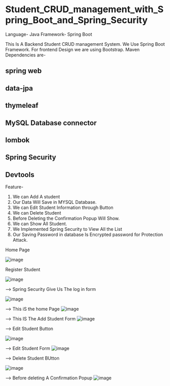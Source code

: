 # Student_CRUD_management_with_Spring_Boot_and_Spring_Security

Language- Java
Framework- Spring Boot


This Is A Backend Student CRUD management System. We Use Spring Boot Framework. For frontend Design we are using Bootstrap. Maven Dependencies are- 
## spring web 
## data-jpa 
## thymeleaf 
## MySQL Database connector
## lombok
## Spring Security
## Devtools 

Feature- 
1.	We can Add A student
2.	Our Data Will Save in MYSQL Database.
3.	We can Edit Student Information through Button
4.	We can Delete Student
5.	Before Deleting the Confirmation Popup Will Show.
6.	We can Show All Student.
7.	We Implemented Spring Security to View All the List
8.	Our Saving Password in database Is Encrypted password for Protection Attack.


Home Page

![image](https://user-images.githubusercontent.com/55924609/122860298-4c36eb00-d33f-11eb-8db4-154bc4f149bc.png)


Register Student

![image](https://user-images.githubusercontent.com/55924609/122762168-d7bc6780-d2be-11eb-9e2a-018b2f4cc483.png)
 
 
 
 --> Spring Security Give Us The log in form
 
![image](https://user-images.githubusercontent.com/55924609/122761762-67ade180-d2be-11eb-9b89-95723d6227c7.png)



--> This iS the home Page
![image](https://user-images.githubusercontent.com/55924609/122762091-c4a99780-d2be-11eb-8eff-b6644b8c1ca5.png)



--> This IS The Add Student Form
![image](https://user-images.githubusercontent.com/55924609/122762168-d7bc6780-d2be-11eb-9e2a-018b2f4cc483.png)


--> Edit Student Button


![image](https://user-images.githubusercontent.com/55924609/122762261-f3277280-d2be-11eb-9dac-ce3d582cfc3c.png)


--> Edit Student Form
![image](https://user-images.githubusercontent.com/55924609/122762303-ff133480-d2be-11eb-8a1c-fd6c9c952a53.png)




--> Delete Student BUtton


![image](https://user-images.githubusercontent.com/55924609/122762374-12be9b00-d2bf-11eb-9005-2c0376fc204e.png)

--> Before deleting A Confirmation Popup
![image](https://user-images.githubusercontent.com/55924609/122762433-1f42f380-d2bf-11eb-8022-0921b898c866.png)






